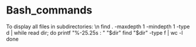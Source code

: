 # Bash_commands



To display all files in subdirectories: \n
find . -maxdepth 1 -mindepth 1 -type d | while read dir; do
  printf "%-25.25s : " "$dir"
  find "$dir" -type f | wc -l
done
